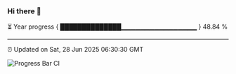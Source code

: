 ### Hi there 👋

⏳ Year progress { ██████████████▁▁▁▁▁▁▁▁▁▁▁▁▁▁▁▁ } 48.84 %

---

⏰ Updated on Sat, 28 Jun 2025 06:30:30 GMT

![Progress Bar CI](https://github.com/liununu/liununu/workflows/Progress%20Bar%20CI/badge.svg)
